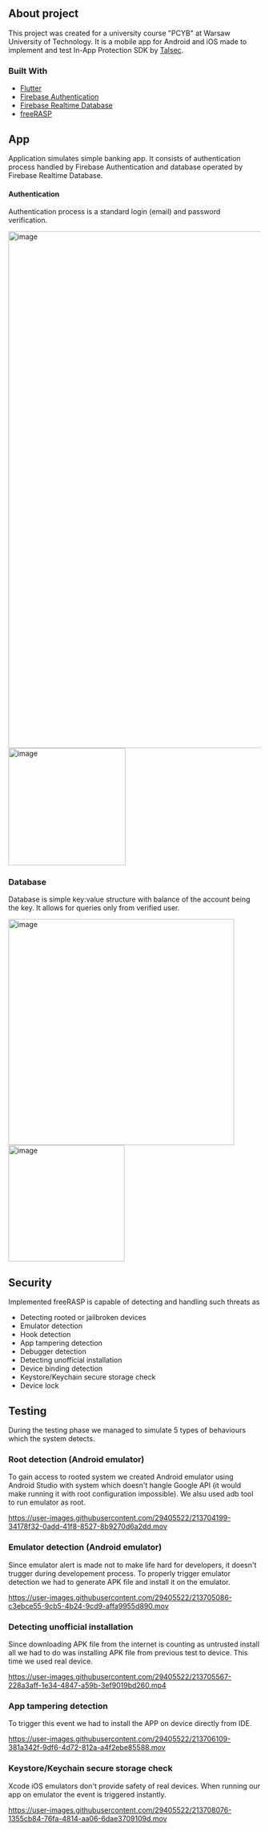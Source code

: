 
<br />


## About project

This project was created for a university course "PCYB" at Warsaw University of Technology. It is a mobile app for Android and iOS made to implement and test In-App Protection SDK by [Talsec](https://www.talsec.app/).

### Built With

* [Flutter](https://flutter.dev/)
* [Firebase Authentication](https://firebase.google.com/docs/auth)
* [Firebase Realtime Database](https://firebase.google.com/docs/database)
* [freeRASP](https://www.talsec.app/freerasp-in-app-protection-security-talsec)


## App

Application simulates simple banking app. It consists of authentication process handled by Firebase Authentication and database operated by Firebase Realtime Database. 

#### Authentication

Authentication process is a standard login (email) and password verification.

<img width="1031" alt="image" src="https://user-images.githubusercontent.com/29405522/213669063-948fb229-8f29-490f-b533-28049bd984c7.png">

<img width="234" alt="image" src="https://user-images.githubusercontent.com/29405522/213669428-991ea6d1-8238-4574-b1bc-e0c0727faf62.png">

### Database

Database is simple key:value structure with balance of the account being the key. It allows for queries only from verified user.

<img width="451" alt="image" src="https://user-images.githubusercontent.com/29405522/213669935-efb188be-d2d3-44fb-99a8-937faddcb6c6.png">

<img width="232" alt="image" src="https://user-images.githubusercontent.com/29405522/213670175-526ac445-ee80-4098-b09e-4abdded746a3.png">


## Security

Implemented freeRASP is capable of detecting and handling such threats as

* Detecting rooted or jailbroken devices
* Emulator detection
* Hook detection
* App tampering detection
* Debugger detection
* Detecting unofficial installation
* Device binding detection
* Keystore/Keychain secure storage check
* Device lock

## Testing

During the testing phase we managed to simulate 5 types of behaviours which the system detects. 

### Root detection (Android emulator)

To gain access to rooted system we created Android emulator using Android Studio with system which doesn't hangle Google API (it would make running it with root configuration impossible). We alsu used adb tool to run emulator as root.

https://user-images.githubusercontent.com/29405522/213704199-34178f32-0add-41f8-8527-8b9270d6a2dd.mov

### Emulator detection (Android emulator)

Since emulator alert is made not to make life hard for developers, it doesn't trugger during developement process. To properly trigger emulator detection we had to generate APK file and install it on the emulator.

https://user-images.githubusercontent.com/29405522/213705086-c3ebce55-9cb5-4b24-9cd9-affa9955d890.mov


### Detecting unofficial installation

Since downloading APK file from the internet is counting as untrusted install all we had to do was installing APK file from previous test to device. This time we used real device.

https://user-images.githubusercontent.com/29405522/213705567-228a3aff-1e34-4847-a59b-3ef9019bd260.mp4


### App tampering detection

To trigger this event we had to install the APP on device directly from IDE.

https://user-images.githubusercontent.com/29405522/213706109-381a342f-9df6-4d72-812a-a4f2ebe85588.mov

### Keystore/Keychain secure storage check

Xcode iOS emulators don't provide safety of real devices. When running our app on emulator the event is triggered instantly.

https://user-images.githubusercontent.com/29405522/213708076-1355cb84-76fa-4814-aa06-6dae3709109d.mov
